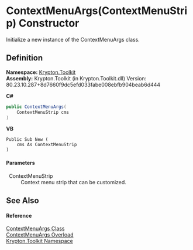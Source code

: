 # ContextMenuArgs(ContextMenuStrip) Constructor


Initialize a new instance of the ContextMenuArgs class.



## Definition
**Namespace:** <a href="79d2eac2-21f4-54ff-7552-b20c33c30600.md">Krypton.Toolkit</a>  
**Assembly:** Krypton.Toolkit (in Krypton.Toolkit.dll) Version: 80.23.10.287+8d7660f9dc5efd033fabe008ebfb904beab6d444

**C#**
``` C#
public ContextMenuArgs(
	ContextMenuStrip cms
)
```
**VB**
``` VB
Public Sub New ( 
	cms As ContextMenuStrip
)
```



#### Parameters
<dl><dt>  ContextMenuStrip</dt><dd>Context menu strip that can be customized.</dd></dl>

## See Also


#### Reference
<a href="52b19374-1f8b-781f-0f56-500e31c51106.md">ContextMenuArgs Class</a>  
<a href="fc9671ec-4dca-c9d3-5813-634ff56af7e4.md">ContextMenuArgs Overload</a>  
<a href="79d2eac2-21f4-54ff-7552-b20c33c30600.md">Krypton.Toolkit Namespace</a>  
